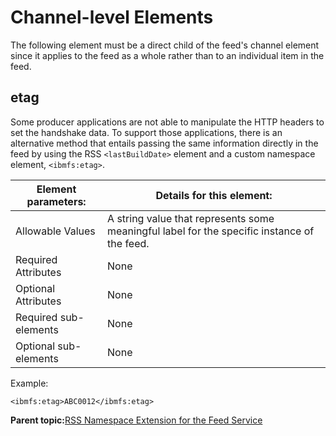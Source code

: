 # Channel-level Elements

The following element must be a direct child of the feed's channel element since it applies to the feed as a whole rather than to an individual item in the feed.

## etag

Some producer applications are not able to manipulate the HTTP headers to set the handshake data. To support those applications, there is an alternative method that entails passing the same information directly in the feed by using the RSS `<lastBuildDate>` element and a custom namespace element, `<ibmfs:etag>`.

|Element parameters:|Details for this element:|
|-------------------|-------------------------|
|Allowable Values|A string value that represents some meaningful label for the specific instance of the feed.|
|Required Attributes|None|
|Optional Attributes|None|
|Required sub-elements|None|
|Optional sub-elements|None|

Example:

```
<ibmfs:etag>ABC0012</ibmfs:etag>
```

**Parent topic:**[RSS Namespace Extension for the Feed Service](../wci/wci_ff_nse_rss.md)

